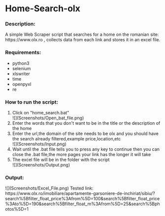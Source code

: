 # Home-Search-olx

 <h3>Description:</h3>
 A simple Web Scraper script that searches for a home on the romanian site: https://www.olx.ro , collects data from each link and stores it in an excel file.
 
 <h3>Requirements:</h3>
 <ul>
	<li>python3</li>
	<li>selenium</li>
	<li>xlswriter</li>
	<li>time</li>
	<li>openpyxl</li>
	<li>re</li>
 </ul>
 
 <h3>How to run the script:</h3>
 <ol>
	<li>Click on "home_search.bat"</li>
	![](Screenshots/Open_bat_file.png)
	<li>Enter the words that you don't want to be in the title or the description of the home</li>
	<li>Enter the url,the domain of the site needs to be olx and you should have the search already filtered,example price,location,etc</li>
	![](Screenshots/Input.png)
	<li>Wait until the .bat file tells you to press any key to continue then you can close the .bat file,the more pages your link has the longer it will take</li>
	<li>The excel file will be in the folder with the script</li>
	![](Screenshots/Output.png)
 </ol>
  
 <h3>Output:</h3>
 ![](Screenshots/Excel_File.png)
 Tested link: https://www.olx.ro/imobiliare/apartamente-garsoniere-de-inchiriat/sibiu/?search%5Bfilter_float_price%3Afrom%5D=100&search%5Bfilter_float_price%3Ato%5D=190&search%5Bfilter_float_m%3Afrom%5D=25&search%5Bphotos%5D=1